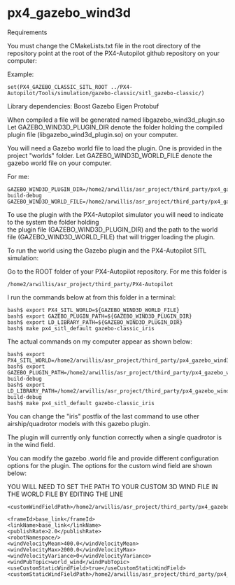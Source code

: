 # px4_gazebo_wind3d

Requirements

You must change the CMakeLists.txt file in the root directory of the repository point at the root of the PX4-Autopilot github repository on your computer:

Example:

```
set(PX4_GAZEBO_CLASSIC_SITL_ROOT ../PX4-Autopilot/Tools/simulation/gazebo-classic/sitl_gazebo-classic/)
```

Library dependencies:
Boost
Gazebo
Eigen
Protobuf

When compiled a file will be generated named libgazebo_wind3d_plugin.so
Let GAZEBO_WIND3D_PLUGIN_DIR denote the folder holding the compiled plugin file (libgazebo_wind3d_plugin.so) on your computer.

You will need a Gazebo world file to load the plugin. One is provided in the project "worlds" folder. 
Let GAZEBO_WIND3D_WORLD_FILE denote the gazebo world file on your computer.

For me:

```
GAZEBO_WIND3D_PLUGIN_DIR=/home2/arwillis/asr_project/third_party/px4_gazebo_wind3d/cmake-build-debug
GAZEBO_WIND3D_WORLD_FILE=/home2/arwillis/asr_project/third_party/px4_gazebo_wind3d/worlds/windy_test.world
```

To use the plugin with the PX4-Autopilot simulator you will need to indicate to the system the folder holding  
the plugin file (GAZEBO_WIND3D_PLUGIN_DIR) and the path to the world file (GAZEBO_WIND3D_WORLD_FILE)
that will trigger loading the plugin.

To run the world using the Gazebo plugin and the PX4-Autopilot SITL simulation:

Go to the ROOT folder of your PX4-Autopilot repository. For me this folder is

```
/home2/arwillis/asr_project/third_party/PX4-Autopilot
```
I run the commands below at from this folder in a terminal:

```
bash$ export PX4_SITL_WORLD=${GAZEBO_WIND3D_WORLD_FILE}
bash$ export GAZEBO_PLUGIN_PATH=${GAZEBO_WIND3D_PLUGIN_DIR}
bash$ export LD_LIBRARY_PATH=${GAZEBO_WIND3D_PLUGIN_DIR}
bash$ make px4_sitl_default gazebo-classic_iris
```

The actual commands on my computer appear as shown below:
```
bash$ export PX4_SITL_WORLD=/home2/arwillis/asr_project/third_party/px4_gazebo_wind3d/worlds/windy_test.world
bash$ export GAZEBO_PLUGIN_PATH=/home2/arwillis/asr_project/third_party/px4_gazebo_wind3d/cmake-build-debug
bash$ export LD_LIBRARY_PATH=/home2/arwillis/asr_project/third_party/px4_gazebo_wind3d/cmake-build-debug
bash$ make px4_sitl_default gazebo-classic_iris
```

You can change the "iris" postfix of the last command to use other airship/quadrotor models with this gazebo plugin.

The plugin will currently only function correctly when a single quadrotor is in the wind field.

You can modify the gazebo .world file and provide different configuration options for the plugin. The options for the custom
wind field are shown below:

YOU WILL NEED TO SET THE PATH TO YOUR CUSTOM 3D WIND FILE IN THE WORLD FILE BY EDITING THE LINE

```
<customWindFieldPath>/home2/arwillis/asr_project/third_party/px4_gazebo_wind3d/datasets/openfoam_dataset_0.csv</customWindFieldPath>
```

```
<frameId>base_link</frameId>
<linkName>base_link</linkName>
<publishRate>2.0</publishRate>
<robotNamespace/>
<windVelocityMean>400.0</windVelocityMean>
<windVelocityMax>2000.0</windVelocityMax>
<windVelocityVariance>0</windVelocityVariance>
<windPubTopic>world_wind</windPubTopic>
<useCustomStaticWindField>true</useCustomStaticWindField>
<customStaticWindFieldPath>/home2/arwillis/asr_project/third_party/px4_gazebo_wind3d/datasets/openfoam_dataset_0.csv</customStaticWindFieldPath>
```